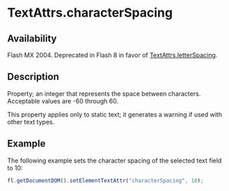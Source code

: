 # TextAttrs.characterSpacing

## Availability

Flash MX 2004. Deprecated in Flash 8 in favor of [TextAttrs.letterSpacing](../TextAttrs_object/TextAttrs11.md).

## Description

Property; an integer that represents the space between characters. Acceptable values are -60 through 60.

This property applies only to static text; it generates a warning if used with other text types.

## Example

The following example sets the character spacing of the selected text field to 10:

```javascript
fl.getDocumentDOM().setElementTextAttr("characterSpacing", 10);
```
